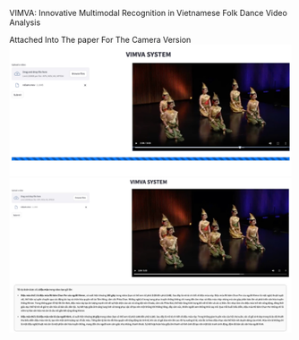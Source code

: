 VIMVA: Innovative Multimodal Recognition in
Vietnamese Folk Dance Video Analysis

Attached Into The paper For The Camera Version
![Processing](./demo/demo3.jpg)
![Results](./demo/demo3.1.jpg)


